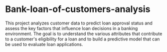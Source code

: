 # Bank-loan-of-customers-analysis
This project analyzes customer data to predict loan approval status and assess the key factors that influence loan decisions in a banking environment. The goal is to understand the various attributes that contribute to a customer's eligibility for a loan and to build a predictive model that can be used to evaluate loan applications.
